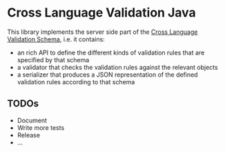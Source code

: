 # Cross Language Validation Java 

This library implements the server side part of the [Cross Language Validation Schema](https://github.com/stephan-double-u/cross-language-validation-schema),
i.e. it contains:
- an rich API to define the different kinds of validation rules that are specified by that schema
- a validator that checks the validation rules against the relevant objects
- a serializer that produces a JSON representation of the defined validation rules according to that schema

## TODOs
- Document
- Write more tests
- Release
- ...